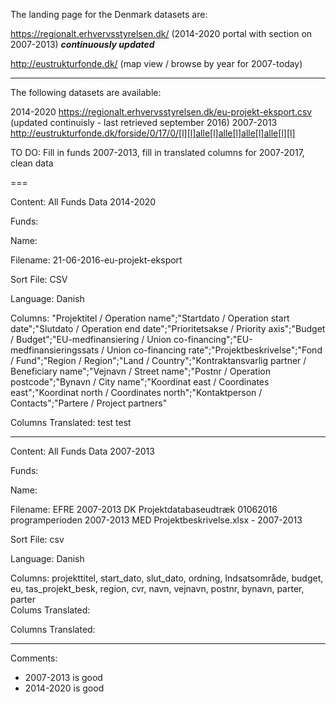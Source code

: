 The landing page for the Denmark datasets are:

https://regionalt.erhvervsstyrelsen.dk/ (2014-2020 portal with section on 2007-2013)
***continuously updated***

http://eustrukturfonde.dk/ (map view / browse by year for 2007-today)

---

The following datasets are available:

2014-2020 https://regionalt.erhvervsstyrelsen.dk/eu-projekt-eksport.csv (updated continuisly - last retrieved september 2016)
2007-2013 http://eustrukturfonde.dk/forside/0/17/0/[l][l]alle[l]alle[l]alle[l]alle[l][l]

TO DO:
Fill in funds 2007-2013,
fill in translated columns for 2007-2017, 
clean data

===

Content: All Funds Data 2014-2020

Funds:

Name:

Filename: 21-06-2016-eu-projekt-eksport

Sort File: CSV

Language: Danish

Columns: "Projektitel / Operation name";"Startdato / Operation start date";"Slutdato / Operation end date";"Prioritetsakse / Priority axis";"Budget / Budget";"EU-medfinansiering / Union co-financing";"EU-medfinansieringssats / Union co-financing rate";"Projektbeskrivelse";"Fond / Fund";"Region / Region";"Land / Country";"Kontraktansvarlig partner / Beneficiary name";"Vejnavn / Street name";"Postnr / Operation postcode";"Bynavn / City name";"Koordinat east / Coordinates east";"Koordinat north / Coordinates north";"Kontaktperson / Contacts";"Partere / Project partners"

Columns Translated: test test

---


Content: All Funds Data 2007-2013

Funds:

Name:

Filename: EFRE 2007-2013 DK Projektdatabaseudtræk 01062016 programperioden 2007-2013 MED Projektbeskrivelse.xlsx - 2007-2013

Sort File: csv

Language: Danish

Columns: projekttitel, start_dato,	slut_dato,	ordning,	Indsatsområde,	budget,	eu,	tas_projekt_besk,	region,	cvr,	navn,	vejnavn,	postnr,	bynavn,	parter,		parter									
Colums Translated:

Columns Translated:




---

Comments:

- 2007-2013 is good
- 2014-2020 is good
